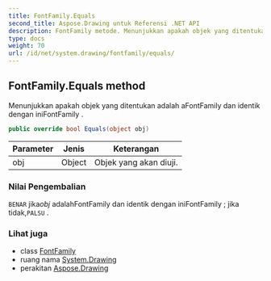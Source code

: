 ```yaml
---
title: FontFamily.Equals
second_title: Aspose.Drawing untuk Referensi .NET API
description: FontFamily metode. Menunjukkan apakah objek yang ditentukan adalah aFontFamily dan identik dengan iniFontFamily .
type: docs
weight: 70
url: /id/net/system.drawing/fontfamily/equals/
---
```

## FontFamily.Equals method

Menunjukkan apakah objek yang ditentukan adalah aFontFamily dan identik dengan iniFontFamily .

```csharp
public override bool Equals(object obj)
```

| Parameter | Jenis | Keterangan |
| --- | --- | --- |
| obj | Object | Objek yang akan diuji. |

### Nilai Pengembalian

`BENAR` jika*obj* adalahFontFamily dan identik dengan iniFontFamily ; jika tidak,`PALSU` .

### Lihat juga

* class [FontFamily](../)
* ruang nama [System.Drawing](../../fontfamily/)
* perakitan [Aspose.Drawing](../../../)


